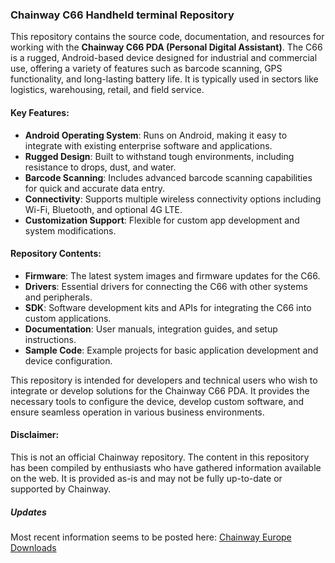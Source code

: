 ### Chainway C66 Handheld terminal Repository

This repository contains the source code, documentation, and resources for working with the **Chainway C66 PDA (Personal Digital Assistant)**. The C66 is a rugged, Android-based device designed for industrial and commercial use, offering a variety of features such as barcode scanning, GPS functionality, and long-lasting battery life. It is typically used in sectors like logistics, warehousing, retail, and field service.

#### Key Features:
- **Android Operating System**: Runs on Android, making it easy to integrate with existing enterprise software and applications.
- **Rugged Design**: Built to withstand tough environments, including resistance to drops, dust, and water.
- **Barcode Scanning**: Includes advanced barcode scanning capabilities for quick and accurate data entry.
- **Connectivity**: Supports multiple wireless connectivity options including Wi-Fi, Bluetooth, and optional 4G LTE.
- **Customization Support**: Flexible for custom app development and system modifications.
  
#### Repository Contents:
- **Firmware**: The latest system images and firmware updates for the C66.
- **Drivers**: Essential drivers for connecting the C66 with other systems and peripherals.
- **SDK**: Software development kits and APIs for integrating the C66 into custom applications.
- **Documentation**: User manuals, integration guides, and setup instructions.
- **Sample Code**: Example projects for basic application development and device configuration.

This repository is intended for developers and technical users who wish to integrate or develop solutions for the Chainway C66 PDA. It provides the necessary tools to configure the device, develop custom software, and ensure seamless operation in various business environments.

#### Disclaimer:
This is not an official Chainway repository. The content in this repository has been compiled by enthusiasts who have gathered information available on the web. It is provided as-is and may not be fully up-to-date or supported by Chainway.

##### Updates
Most recent information seems to be posted here: [Chainway Europe Downloads](https://www.chainwayeurope.com/en/download)
